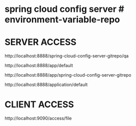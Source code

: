 # spring cloud config server # environment-variable-repo 

SERVER ACCESS
=============


http://localhost:8888/spring-cloud-config-server-gitrepo/qa

http://localhost:8888/app/default

http://localhost:8888/app/spring-cloud-config-server-gitrepo

http://localhost:8888/application/default


CLIENT ACCESS
=============
http://localhost:9090/access/file
